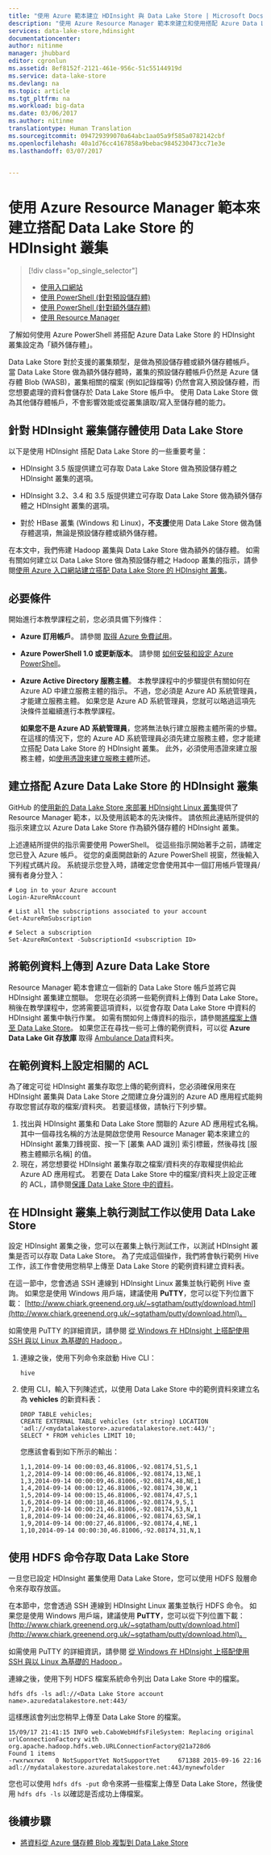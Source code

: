 ```yaml
---
title: "使用 Azure 範本建立 HDInsight 與 Data Lake Store | Microsoft Docs"
description: "使用 Azure Resource Manager 範本來建立和使用搭配 Azure Data Lake Store 的 HDInsight 叢集"
services: data-lake-store,hdinsight
documentationcenter: 
author: nitinme
manager: jhubbard
editor: cgronlun
ms.assetid: 8ef8152f-2121-461e-956c-51c55144919d
ms.service: data-lake-store
ms.devlang: na
ms.topic: article
ms.tgt_pltfrm: na
ms.workload: big-data
ms.date: 03/06/2017
ms.author: nitinme
translationtype: Human Translation
ms.sourcegitcommit: 094729399070a64abc1aa05a9f585a0782142cbf
ms.openlocfilehash: 40a1d76cc4167858a9bebac9845230473cc71e3e
ms.lasthandoff: 03/07/2017


---
```

# <a name="create-an-hdinsight-cluster-with-data-lake-store-using-azure-resource-manager-template"></a>使用 Azure Resource Manager 範本來建立搭配 Data Lake Store 的 HDInsight 叢集
> [!div class="op_single_selector"]
> * [使用入口網站](data-lake-store-hdinsight-hadoop-use-portal.md)
> * [使用 PowerShell (針對預設儲存體)](data-lake-store-hdinsight-hadoop-use-powershell-for-default-storage.md)
> * [使用 PowerShell (針對額外儲存體)](data-lake-store-hdinsight-hadoop-use-powershell.md)
> * [使用 Resource Manager](data-lake-store-hdinsight-hadoop-use-resource-manager-template.md)
>
>

了解如何使用 Azure PowerShell 將搭配 Azure Data Lake Store 的 HDInsight 叢集設定為「額外儲存體」。 

Data Lake Store 對於支援的叢集類型，是做為預設儲存體或額外儲存體帳戶。 當 Data Lake Store 做為額外儲存體時，叢集的預設儲存體帳戶仍然是 Azure 儲存體 Blob (WASB)，叢集相關的檔案 (例如記錄檔等) 仍然會寫入預設儲存體，而您想要處理的資料會儲存於 Data Lake Store 帳戶中。 使用 Data Lake Store 做為其他儲存體帳戶，不會影響效能或從叢集讀取/寫入至儲存體的能力。

## <a name="using-data-lake-store-for-hdinsight-cluster-storage"></a>針對 HDInsight 叢集儲存體使用 Data Lake Store

以下是使用 HDInsight 搭配 Data Lake Store 的一些重要考量：

* HDInsight 3.5 版提供建立可存取 Data Lake Store 做為預設儲存體之 HDInsight 叢集的選項。

* HDInsight 3.2、3.4 和 3.5 版提供建立可存取 Data Lake Store 做為額外儲存體之 HDInsight 叢集的選項。

* 對於 HBase 叢集 (Windows 和 Linux)，**不支援**使用 Data Lake Store 做為儲存體選項，無論是預設儲存體或額外儲存體。


在本文中，我們佈建 Hadoop 叢集與 Data Lake Store 做為額外的儲存體。 如需有關如何建立以 Data Lake Store 做為預設儲存體之 Hadoop 叢集的指示，請參閱[使用 Azure 入口網站建立搭配 Data Lake Store 的 HDInsight 叢集](data-lake-store-hdinsight-hadoop-use-portal.md)。

## <a name="prerequisites"></a>必要條件
開始進行本教學課程之前，您必須具備下列條件：

* **Azure 訂用帳戶**。 請參閱 [取得 Azure 免費試用](https://azure.microsoft.com/pricing/free-trial/)。
* **Azure PowerShell 1.0 或更新版本**。 請參閱 [如何安裝和設定 Azure PowerShell](/powershell/azureps-cmdlets-docs)。
* **Azure Active Directory 服務主體**。 本教學課程中的步驟提供有關如何在 Azure AD 中建立服務主體的指示。 不過，您必須是 Azure AD 系統管理員，才能建立服務主體。 如果您是 Azure AD 系統管理員，您就可以略過這項先決條件並繼續進行本教學課程。

    **如果您不是 Azure AD 系統管理員**，您將無法執行建立服務主體所需的步驟。 在這樣的情況下，您的 Azure AD 系統管理員必須先建立服務主體，您才能建立搭配 Data Lake Store 的 HDInsight 叢集。 此外，必須使用憑證來建立服務主體，如[使用憑證來建立服務主體](../azure-resource-manager/resource-group-authenticate-service-principal.md#create-service-principal-with-certificate)所述。

## <a name="create-an-hdinsight-cluster-with-azure-data-lake-store"></a>建立搭配 Azure Data Lake Store 的 HDInsight 叢集
GitHub 的[使用新的 Data Lake Store 來部署 HDInsight Linux 叢集](https://github.com/Azure/azure-quickstart-templates/tree/master/201-hdinsight-datalake-store-azure-storage)提供了 Resource Manager 範本，以及使用該範本的先決條件。 請依照此連結所提供的指示來建立以 Azure Data Lake Store 作為額外儲存體的 HDInsight 叢集。

上述連結所提供的指示需要使用 PowerShell。 從這些指示開始著手之前，請確定您已登入 Azure 帳戶。 從您的桌面開啟新的 Azure PowerShell 視窗，然後輸入下列程式碼片段。 系統提示您登入時，請確定您會使用其中一個訂用帳戶管理員/擁有者身分登入：

```
# Log in to your Azure account
Login-AzureRmAccount

# List all the subscriptions associated to your account
Get-AzureRmSubscription

# Select a subscription
Set-AzureRmContext -SubscriptionId <subscription ID>
```

## <a name="upload-sample-data-to-the-azure-data-lake-store"></a>將範例資料上傳到 Azure Data Lake Store
Resource Manager 範本會建立一個新的 Data Lake Store 帳戶並將它與 HDInsight 叢集建立關聯。 您現在必須將一些範例資料上傳到 Data Lake Store。 稍後在教學課程中，您將需要這項資料，以從會存取 Data Lake Store 中資料的 HDInsight 叢集中執行作業。 如需有關如何上傳資料的指示，請參閱[將檔案上傳至 Data Lake Store](data-lake-store-get-started-portal.md#uploaddata)。 如果您正在尋找一些可上傳的範例資料，可以從 **Azure Data Lake Git 存放庫** 取得 [Ambulance Data](https://github.com/Azure/usql/tree/master/Examples/Samples/Data/AmbulanceData)資料夾。

## <a name="set-relevant-acls-on-the-sample-data"></a>在範例資料上設定相關的 ACL
為了確定可從 HDInsight 叢集存取您上傳的範例資料，您必須確保用來在 HDInsight 叢集與 Data Lake Store 之間建立身分識別的 Azure AD 應用程式能夠存取您嘗試存取的檔案/資料夾。 若要這樣做，請執行下列步驟。

1. 找出與 HDInsight 叢集和 Data Lake Store 關聯的 Azure AD 應用程式名稱。 其中一個尋找名稱的方法是開啟您使用 Resource Manager 範本來建立的 HDInsight 叢集刀鋒視窗、按一下 [叢集 AAD 識別] 索引標籤，然後尋找 [服務主體顯示名稱] 的值。
2. 現在，將您想要從 HDInsight 叢集存取之檔案/資料夾的存取權提供給此 Azure AD 應用程式。 若要在 Data Lake Store 中的檔案/資料夾上設定正確的 ACL，請參閱[保護 Data Lake Store 中的資料](data-lake-store-secure-data.md#filepermissions)。

## <a name="run-test-jobs-on-the-hdinsight-cluster-to-use-the-data-lake-store"></a>在 HDInsight 叢集上執行測試工作以使用 Data Lake Store
設定 HDInsight 叢集之後，您可以在叢集上執行測試工作，以測試 HDInsight 叢集是否可以存取 Data Lake Store。 為了完成這個操作，我們將會執行範例 Hive 工作，該工作會使用您稍早上傳至 Data Lake Store 的範例資料建立資料表。

在這一節中，您會透過 SSH 連線到 HDInsight Linux 叢集並執行範例 Hive 查詢。 如果您是使用 Windows 用戶端，建議使用 **PuTTY**，您可以從下列位置下載： [http://www.chiark.greenend.org.uk/~sgtatham/putty/download.html](http://www.chiark.greenend.org.uk/~sgtatham/putty/download.html)。

如需使用 PuTTY 的詳細資訊，請參閱 [從 Windows 在 HDInsight 上搭配使用 SSH 與以 Linux 為基礎的 Hadoop ](../hdinsight/hdinsight-hadoop-linux-use-ssh-windows.md)。

1. 連線之後，使用下列命令來啟動 Hive CLI：

   ```
   hive
   ```
2. 使用 CLI，輸入下列陳述式，以使用 Data Lake Store 中的範例資料來建立名為 **vehicles** 的新資料表：

   ```
   DROP TABLE vehicles;
   CREATE EXTERNAL TABLE vehicles (str string) LOCATION 'adl://<mydatalakestore>.azuredatalakestore.net:443/';
   SELECT * FROM vehicles LIMIT 10;
   ```

   您應該會看到如下所示的輸出：

   ```
   1,1,2014-09-14 00:00:03,46.81006,-92.08174,51,S,1
   1,2,2014-09-14 00:00:06,46.81006,-92.08174,13,NE,1
   1,3,2014-09-14 00:00:09,46.81006,-92.08174,48,NE,1
   1,4,2014-09-14 00:00:12,46.81006,-92.08174,30,W,1
   1,5,2014-09-14 00:00:15,46.81006,-92.08174,47,S,1
   1,6,2014-09-14 00:00:18,46.81006,-92.08174,9,S,1
   1,7,2014-09-14 00:00:21,46.81006,-92.08174,53,N,1
   1,8,2014-09-14 00:00:24,46.81006,-92.08174,63,SW,1
   1,9,2014-09-14 00:00:27,46.81006,-92.08174,4,NE,1
   1,10,2014-09-14 00:00:30,46.81006,-92.08174,31,N,1
   ```


## <a name="access-data-lake-store-using-hdfs-commands"></a>使用 HDFS 命令存取 Data Lake Store
一旦您已設定 HDInsight 叢集使用 Data Lake Store，您可以使用 HDFS 殼層命令來存取存放區。

在本節中，您會透過 SSH 連線到 HDInsight Linux 叢集並執行 HDFS 命令。 如果您是使用 Windows 用戶端，建議使用 **PuTTY**，您可以從下列位置下載： [http://www.chiark.greenend.org.uk/~sgtatham/putty/download.html](http://www.chiark.greenend.org.uk/~sgtatham/putty/download.html)。

如需使用 PuTTY 的詳細資訊，請參閱 [從 Windows 在 HDInsight 上搭配使用 SSH 與以 Linux 為基礎的 Hadoop ](../hdinsight/hdinsight-hadoop-linux-use-ssh-windows.md)。

連線之後，使用下列 HDFS 檔案系統命令列出 Data Lake Store 中的檔案。

```
hdfs dfs -ls adl://<Data Lake Store account name>.azuredatalakestore.net:443/
```

這樣應該會列出您稍早上傳至 Data Lake Store 的檔案。

```
15/09/17 21:41:15 INFO web.CaboWebHdfsFileSystem: Replacing original urlConnectionFactory with org.apache.hadoop.hdfs.web.URLConnectionFactory@21a728d6
Found 1 items
-rwxrwxrwx   0 NotSupportYet NotSupportYet     671388 2015-09-16 22:16 adl://mydatalakestore.azuredatalakestore.net:443/mynewfolder
```

您也可以使用 `hdfs dfs -put` 命令來將一些檔案上傳至 Data Lake Store，然後使用 `hdfs dfs -ls` 以確認是否成功上傳檔案。


## <a name="next-steps"></a>後續步驟
* [將資料從 Azure 儲存體 Blob 複製到 Data Lake Store](data-lake-store-copy-data-wasb-distcp.md)

